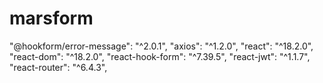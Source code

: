 # marsform
"@hookform/error-message": "^2.0.1",
    "axios": "^1.2.0",
    "react": "^18.2.0",
    "react-dom": "^18.2.0",
    "react-hook-form": "^7.39.5",
    "react-jwt": "^1.1.7",
    "react-router": "^6.4.3",
